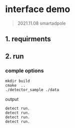 # interface demo
>2021.11.08 smartadpole    

## 1. requirments


## 2. run
### comple options
```
mkdir build
cmake  ..
./detector_sample ./data
```

output 
```
detect run.
detect run.
detect run.
detect run.
```
